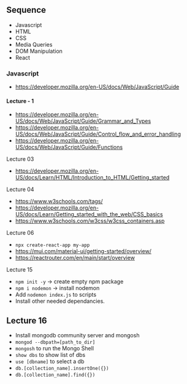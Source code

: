 ## Sequence

- Javascript
- HTML
- CSS
- Media Queries
- DOM Manipulation
- React


### Javascript
- https://developer.mozilla.org/en-US/docs/Web/JavaScript/Guide

#### Lecture - 1
- https://developer.mozilla.org/en-US/docs/Web/JavaScript/Guide/Grammar_and_Types
- https://developer.mozilla.org/en-US/docs/Web/JavaScript/Guide/Control_flow_and_error_handling
- https://developer.mozilla.org/en-US/docs/Web/JavaScript/Guide/Functions


Lecture 03
- https://developer.mozilla.org/en-US/docs/Learn/HTML/Introduction_to_HTML/Getting_started


Lecture 04
- https://www.w3schools.com/tags/
- https://developer.mozilla.org/en-US/docs/Learn/Getting_started_with_the_web/CSS_basics
- https://www.w3schools.com/w3css/w3css_containers.asp

Lecture 06
- `npx create-react-app my-app`
- https://mui.com/material-ui/getting-started/overview/
- https://reactrouter.com/en/main/start/overview


Lecture 15

- `npm init -y`  -> create empty npm package
- `npm i nodemon` -> install nodemon
- Add `nodemon index.js` to scripts 
- Install other needed dependancies.

## Lecture 16

- Install mongodb community server and mongosh
- `mongod --dbpath=[path_to_dir]`
- `mongosh` to run the Mongo Shell 
- `show dbs` to show list of dbs
- `use [dbname]` to select a db
- `db.[collection_name].insertOne({})`
- `db.[collection_name].find({})`





